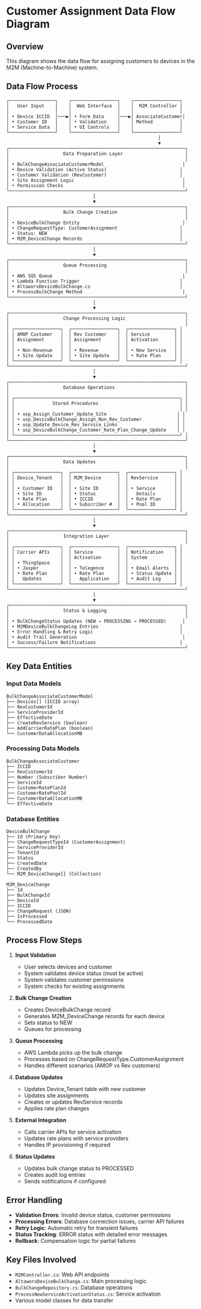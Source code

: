 # Customer Assignment Data Flow Diagram

## Overview
This diagram shows the data flow for assigning customers to devices in the M2M (Machine-to-Machine) system.

## Data Flow Process

```
┌─────────────────┐    ┌─────────────────┐    ┌─────────────────┐
│   User Input    │    │  Web Interface  │    │  M2M Controller │
│                 │    │                 │    │                 │
│ • Device ICCID  │───▶│ • Form Data     │───▶│ AssociateCustomer│
│ • Customer ID   │    │ • Validation    │    │ Method          │
│ • Service Data  │    │ • UI Controls   │    │                 │
└─────────────────┘    └─────────────────┘    └─────────────────┘
                                                        │
                                                        ▼
┌─────────────────────────────────────────────────────────────────┐
│                    Data Preparation Layer                       │
│                                                                 │
│ • BulkChangeAssociateCustomerModel                             │
│ • Device Validation (Active Status)                           │
│ • Customer Validation (RevCustomer)                           │
│ • Site Assignment Logic                                        │
│ • Permission Checks                                            │
└─────────────────────────────────────────────────────────────────┘
                                │
                                ▼
┌─────────────────────────────────────────────────────────────────┐
│                    Bulk Change Creation                         │
│                                                                 │
│ • DeviceBulkChange Entity                                      │
│ • ChangeRequestType: CustomerAssignment                       │
│ • Status: NEW                                                 │
│ • M2M_DeviceChange Records                                    │
└─────────────────────────────────────────────────────────────────┘
                                │
                                ▼
┌─────────────────────────────────────────────────────────────────┐
│                    Queue Processing                             │
│                                                                 │
│ • AWS SQS Queue                                                │
│ • Lambda Function Trigger                                     │
│ • AltaworxDeviceBulkChange.cs                                 │
│ • ProcessBulkChange Method                                     │
└─────────────────────────────────────────────────────────────────┘
                                │
                                ▼
┌─────────────────────────────────────────────────────────────────┐
│                    Change Processing Logic                      │
│                                                                 │
│ ┌─────────────────┐  ┌─────────────────┐  ┌─────────────────┐ │
│ │ AMOP Customer   │  │ Rev Customer    │  │ Service         │ │
│ │ Assignment      │  │ Assignment      │  │ Activation      │ │
│ │                 │  │                 │  │                 │ │
│ │ • Non-Revenue   │  │ • Revenue       │  │ • New Service   │ │
│ │ • Site Update   │  │ • Site Update   │  │ • Rate Plan     │ │
│ └─────────────────┘  └─────────────────┘  └─────────────────┘ │
└─────────────────────────────────────────────────────────────────┘
                                │
                                ▼
┌─────────────────────────────────────────────────────────────────┐
│                    Database Operations                          │
│                                                                 │
│ ┌─────────────────────────────────────────────────────────────┐ │
│ │              Stored Procedures                              │ │
│ │                                                             │ │
│ │ • usp_Assign_Customer_Update_Site                          │ │
│ │ • usp_DeviceBulkChange_Assign_Non_Rev_Customer             │ │
│ │ • usp_Update_Device_Rev_Service_Links                      │ │
│ │ • usp_DeviceBulkChange_Customer_Rate_Plan_Change_Update    │ │
│ └─────────────────────────────────────────────────────────────┘ │
└─────────────────────────────────────────────────────────────────┘
                                │
                                ▼
┌─────────────────────────────────────────────────────────────────┐
│                    Data Updates                                 │
│                                                                 │
│ ┌─────────────────┐  ┌─────────────────┐  ┌─────────────────┐ │
│ │ Device_Tenant   │  │ M2M_Device      │  │ RevService      │ │
│ │                 │  │                 │  │                 │ │
│ │ • Customer ID   │  │ • Site ID       │  │ • Service       │ │
│ │ • Site ID       │  │ • Status        │  │   Details       │ │
│ │ • Rate Plan     │  │ • ICCID         │  │ • Rate Plan     │ │
│ │ • Allocation    │  │ • Subscriber #  │  │ • Pool ID       │ │
│ └─────────────────┘  └─────────────────┘  └─────────────────┘ │
└─────────────────────────────────────────────────────────────────┘
                                │
                                ▼
┌─────────────────────────────────────────────────────────────────┐
│                    Integration Layer                            │
│                                                                 │
│ ┌─────────────────┐  ┌─────────────────┐  ┌─────────────────┐ │
│ │ Carrier APIs    │  │ Service         │  │ Notification    │ │
│ │                 │  │ Activation      │  │ System          │ │
│ │ • ThingSpace    │  │                 │  │                 │ │
│ │ • Jasper        │  │ • Telegence     │  │ • Email Alerts  │ │
│ │ • Rate Plan     │  │ • Rate Plan     │  │ • Status Update │ │
│ │   Updates       │  │   Application   │  │ • Audit Log     │ │
│ └─────────────────┘  └─────────────────┘  └─────────────────┘ │
└─────────────────────────────────────────────────────────────────┘
                                │
                                ▼
┌─────────────────────────────────────────────────────────────────┐
│                    Status & Logging                             │
│                                                                 │
│ • BulkChangeStatus Updates (NEW → PROCESSING → PROCESSED)      │
│ • M2MDeviceBulkChangeLog Entries                              │
│ • Error Handling & Retry Logic                                │
│ • Audit Trail Generation                                       │
│ • Success/Failure Notifications                               │
└─────────────────────────────────────────────────────────────────┘
```

## Key Data Entities

### Input Data Models
```
BulkChangeAssociateCustomerModel
├── Devices[] (ICCID array)
├── RevCustomerId
├── ServiceProviderId
├── EffectiveDate
├── CreateRevService (boolean)
├── AddCarrierRatePlan (boolean)
└── CustomerDataAllocationMB
```

### Processing Data Models
```
BulkChangeAssociateCustomer
├── ICCID
├── RevCustomerId
├── Number (Subscriber Number)
├── ServiceId
├── CustomerRatePlanId
├── CustomerRatePoolId
├── CustomerDataAllocationMB
└── EffectiveDate
```

### Database Entities
```
DeviceBulkChange
├── Id (Primary Key)
├── ChangeRequestTypeId (CustomerAssignment)
├── ServiceProviderId
├── TenantId
├── Status
├── CreatedDate
├── CreatedBy
└── M2M_DeviceChange[] (Collection)

M2M_DeviceChange
├── Id
├── BulkChangeId
├── DeviceId
├── ICCID
├── ChangeRequest (JSON)
├── IsProcessed
└── ProcessedDate
```

## Process Flow Steps

1. **Input Validation**
   - User selects devices and customer
   - System validates device status (must be active)
   - System validates customer permissions
   - System checks for existing assignments

2. **Bulk Change Creation**
   - Creates DeviceBulkChange record
   - Generates M2M_DeviceChange records for each device
   - Sets status to NEW
   - Queues for processing

3. **Queue Processing**
   - AWS Lambda picks up the bulk change
   - Processes based on ChangeRequestType.CustomerAssignment
   - Handles different scenarios (AMOP vs Rev customers)

4. **Database Updates**
   - Updates Device_Tenant table with new customer
   - Updates site assignments
   - Creates or updates RevService records
   - Applies rate plan changes

5. **External Integration**
   - Calls carrier APIs for service activation
   - Updates rate plans with service providers
   - Handles IP provisioning if required

6. **Status Updates**
   - Updates bulk change status to PROCESSED
   - Creates audit log entries
   - Sends notifications if configured

## Error Handling

- **Validation Errors**: Invalid device status, customer permissions
- **Processing Errors**: Database connection issues, carrier API failures
- **Retry Logic**: Automatic retry for transient failures
- **Status Tracking**: ERROR status with detailed error messages
- **Rollback**: Compensation logic for partial failures

## Key Files Involved

- `M2MController.cs`: Web API endpoints
- `AltaworxDeviceBulkChange.cs`: Main processing logic
- `BulkChangeRepository.cs`: Database operations
- `ProcessNewServiceActivationStatus.cs`: Service activation
- Various model classes for data transfer